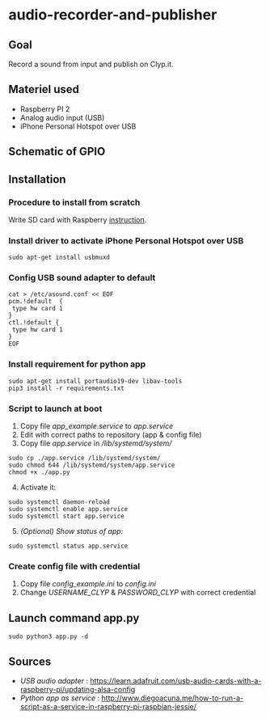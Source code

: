 # audio-recorder-and-publisher

## Goal
Record a sound from input and publish on Clyp.it.


## Materiel used
- Raspberry PI 2
- Analog audio input (USB)
- iPhone Personal Hotspot over USB

## Schematic of GPIO



## Installation

### Procedure to install from scratch
Write SD card with Raspberry [instruction](https://www.raspberrypi.org/documentation/installation/installing-images).


### Install driver to activate iPhone Personal Hotspot over USB
```
sudo apt-get install usbmuxd
```


### Config USB sound adapter to default
```
cat > /etc/asound.conf << EOF
pcm.!default  {
 type hw card 1
}
ctl.!default {
 type hw card 1
}
EOF
```


### Install requirement for python app
```
sudo apt-get install portaudio19-dev libav-tools
pip3 install -r requirements.txt
```


### Script to launch at boot
1. Copy file *app_example.service* to *app.service*
2. Edit with correct paths to repository (app & config file)
3. Copy file *app.service* in */lib/systemd/system/*
```
sudo cp ./app.service /lib/systemd/system/
sudo chmod 644 /lib/systemd/system/app.service
chmod +x ./app.py
```

4. Activate it:
```
sudo systemctl daemon-reload
sudo systemctl enable app.service
sudo systemctl start app.service
```

5. *(Optional) Show status of app:*
```
sudo systemctl status app.service
```


### Create config file with credential
1. Copy file *config_example.ini* to *config.ini*
2. Change *USERNAME_CLYP* & *PASSWORD_CLYP* with correct credential


## Launch command app.py
```
sudo python3 app.py -d
```



## Sources
- *USB audio adapter* : https://learn.adafruit.com/usb-audio-cards-with-a-raspberry-pi/updating-alsa-config
- *Python app as service* : http://www.diegoacuna.me/how-to-run-a-script-as-a-service-in-raspberry-pi-raspbian-jessie/
